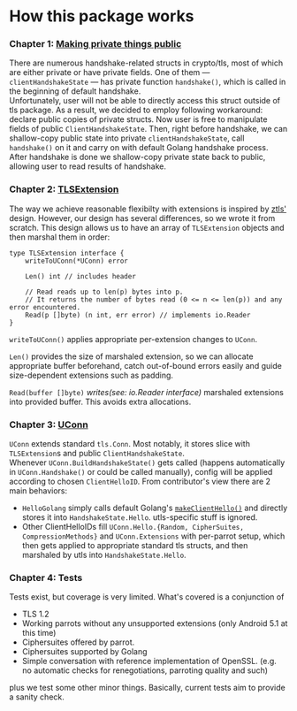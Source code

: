 # How this package works
### Chapter 1: [Making private things public](./u_public.go)
There are numerous handshake-related structs in crypto/tls, most of which are either private or have private fields.
One of them — `clientHandshakeState` — has private function `handshake()`,
which is called in the beginning of default handshake.  
Unfortunately, user will not be able to directly access this struct outside of tls package.
As a result, we decided to employ following workaround: declare public copies of private structs.
Now user is free to manipulate fields of public `ClientHandshakeState`.
Then, right before handshake, we can shallow-copy public state into private `clientHandshakeState`,
call `handshake()` on it and carry on with default Golang handshake process.
After handshake is done we shallow-copy private state back to public, allowing user to read results of handshake.

### Chapter 2: [TLSExtension](./u_tls_extensions.go)
The way we achieve reasonable flexibilty with extensions is inspired by
[ztls'](https://github.com/zmap/zcrypto/blob/master/tls/handshake_extensions.go) design.
However, our design has several differences, so we wrote it from scratch.
This design allows us to have an array of `TLSExtension` objects and then marshal them in order:
```Golang
type TLSExtension interface {
	writeToUConn(*UConn) error

	Len() int // includes header

	// Read reads up to len(p) bytes into p.
	// It returns the number of bytes read (0 <= n <= len(p)) and any error encountered.
	Read(p []byte) (n int, err error) // implements io.Reader
}
```
`writeToUConn()` applies appropriate per-extension changes to `UConn`.

`Len()` provides the size of marshaled extension, so we can allocate appropriate buffer beforehand,
catch out-of-bound errors easily and guide size-dependent extensions such as padding.

`Read(buffer []byte)` _writes(see: io.Reader interface)_ marshaled extensions into provided buffer.
This avoids extra allocations.

### Chapter 3: [UConn](./u_conn.go)
`UConn` extends standard `tls.Conn`. Most notably, it stores slice with `TLSExtension`s and public
`ClientHandshakeState`.  
Whenever `UConn.BuildHandshakeState()` gets called (happens automatically in `UConn.Handshake()`
or could be called manually), config will be applied according to chosen `ClientHelloID`.
From contributor's view there are 2 main behaviors:  
 * `HelloGolang` simply calls default Golang's [`makeClientHello()`](./handshake_client.go)
 and directly stores it into `HandshakeState.Hello`. utls-specific stuff is ignored.  
 * Other ClientHelloIDs fill `UConn.Hello.{Random, CipherSuites, CompressionMethods}` and `UConn.Extensions` with
per-parrot setup, which then gets applied to appropriate standard tls structs,
and then marshaled by utls into `HandshakeState.Hello`.

### Chapter 4: Tests

Tests exist, but coverage is very limited. What's covered is a conjunction of
 * TLS 1.2
 * Working parrots without any unsupported extensions (only Android 5.1 at this time)
 * Ciphersuites offered by parrot.
 * Ciphersuites supported by Golang
 * Simple conversation with reference implementation of OpenSSL.
(e.g. no automatic checks for renegotiations, parroting quality and such)

plus we test some other minor things.
Basically, current tests aim to provide a sanity check.